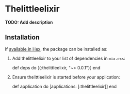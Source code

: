 # Thelittleelixir

**TODO: Add description**

## Installation

If [available in Hex](https://hex.pm/docs/publish), the package can be installed as:

  1. Add thelittleelixir to your list of dependencies in `mix.exs`:

        def deps do
          [{:thelittleelixir, "~> 0.0.1"}]
        end

  2. Ensure thelittleelixir is started before your application:

        def application do
          [applications: [:thelittleelixir]]
        end

